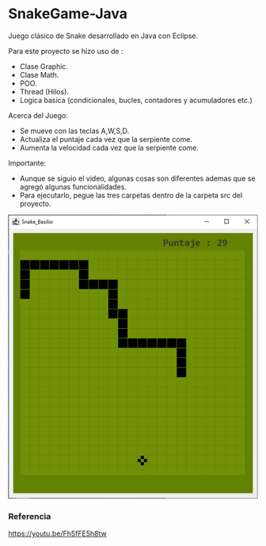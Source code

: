 # SnakeGame-Java
Juego clásico de Snake desarrollado en Java con Eclipse.

Para este proyecto se hizo uso de :
- Clase Graphic.
- Clase Math.
- POO.
- Thread (Hilos).
- Logica basica (condicionales, bucles, contadores y acumuladores etc.)

Acerca del Juego:
- Se mueve con las teclas A,W,S,D.
- Actualiza el puntaje cada vez que la serpiente come.
- Aumenta la velocidad cada vez que la serpiente come.

Importante:
- Aunque se siguio el video, algunas cosas son diferentes ademas que se agregó algunas funcionalidades.
- Para ejecutarlo, pegue las tres carpetas dentro de la carpeta src del proyecto.

![SCREENSHOT](screenshot/screenshot_1.png)

### Referencia
https://youtu.be/Fh5fFE5h8tw
